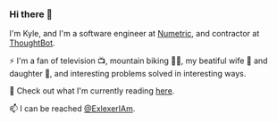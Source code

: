 ### Hi there 👋

I'm Kyle, and I'm a software engineer at [Numetric](https://www.numetric.com/), and contractor at [ThoughtBot](https://thoughtbot.com/).

⚡ I'm a fan of television 📺, mountain biking 🚵‍♂️, my beatiful wife 👩 and daughter 👧, and interesting problems solved in interesting ways.

🌱 Check out what I'm currently reading [here](https://github.com/exlexer/2021-reading-list).

📫 I can be reached [@ExlexerIAm](https://twitter.com/ExlexerIAm).

<!--
**exlexer/exlexer** is a ✨ _special_ ✨ repository because its `README.md` (this file) appears on your GitHub profile.

Here are some ideas to get you started:

- 🔭 I’m currently working on ...
- 👯 I’m looking to collaborate on ...
- 🤔 I’m looking for help with ...
- 💬 Ask me about ...
-->
